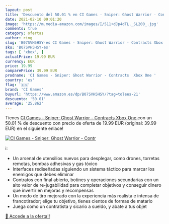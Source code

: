 ```yaml
---
layout: post
title: 'Descuento del 50.01 % en CI Games - Sniper: Ghost Warrior - Contr'
date: 2021-02-10 09:01:20
image: 'https://m.media-amazon.com/images/I/511+dJp4dTL._SL200_.jpg'
comments: true
category: ofertas
author: ring
slug: 'B07SVH5HSY-es CI Games - Sniper: Ghost Warrior - Contracts Xbox One'
sku: 'B07SVH5HSY-es'
tags: [ 'xbox', ]
actualPrice: 19.99 EUR
currency: EUR
price: 19.99
comparePrice: 39.99 EUR
prodname: 'CI Games - Sniper: Ghost Warrior - Contracts  Xbox One '
country: 'es'
flag: '🇪🇸'
brand: 'CI Games'
buyurl: 'https://www.amazon.es/dp/B07SVH5HSY/?tag=tolees-21'
descuento: '50.01'
average: '25.862'
---
```


Tienes [CI Games - Sniper: Ghost Warrior - Contracts  Xbox One ](https://www.amazon.es/dp/B07SVH5HSY/?tag=tolees-21) con un 50.01 % de descuento con precio de oferta de 19.99 EUR (original: 39.99 EUR) en el siguiente enlace!

[![CI Games - Sniper: Ghost Warrior - Contr](https://m.media-amazon.com/images/I/511+dJp4dTL._SL200_.jpg)](https://www.amazon.es/dp/B07SVH5HSY/?tag=tolees-21)

ℹ️:

- Un arsenal de utensilios nuevos para desplegar, como drones, torretas remotas, bombas adhesivas y gas tóxico
- Interfaces rediseñadas siguiendo un sistema táctico para marcar los enemigos que debes eliminar
- Contratos con final abierto, botines y operaciones secundarias con un alto valor de re-jugabilidad para completar objetivos y conseguir dinero que invertir en mejoras y recompensas
- Un modo de tiro mejorado con la experiencia más realista e intensa de francotirador; elige tu objetivo, tienes cientos de formas de matarlo
- Juega como un contratista y sicario a sueldo, y abate a tus objet

[🛒 Accede a la oferta!!](https://www.amazon.es/dp/B07SVH5HSY/?tag=tolees-21)
